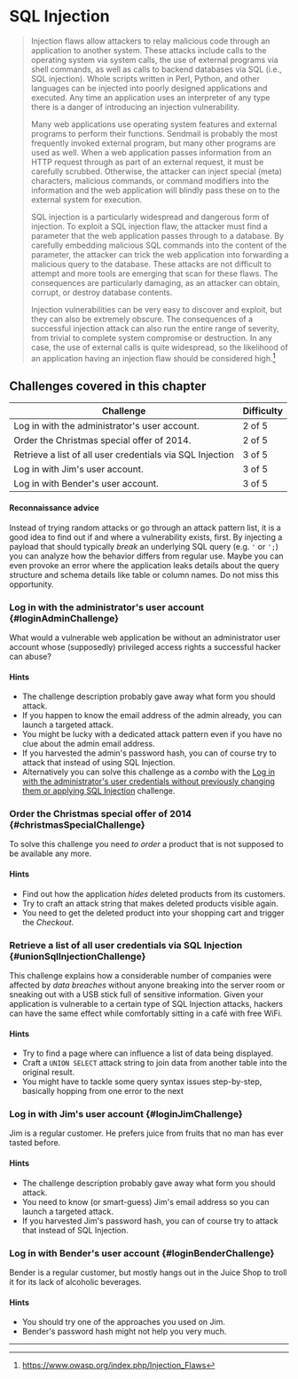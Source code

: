 # SQL Injection

> Injection flaws allow attackers to relay malicious code through an application to another system. These attacks include calls to the operating system via system calls, the use of external programs via shell commands, as well as calls to backend databases via SQL (i.e., SQL injection). Whole scripts written in Perl, Python, and other languages can be injected into poorly designed applications and executed. Any time an application uses an interpreter of any type there is a danger of introducing an injection vulnerability.
>
> Many web applications use operating system features and external programs to perform their functions. Sendmail is probably the most frequently invoked external program, but many other programs are used as well. When a web application passes information from an HTTP request through as part of an external request, it must be carefully scrubbed. Otherwise, the attacker can inject special (meta) characters, malicious commands, or command modifiers into the information and the web application will blindly pass these on to the external system for execution.
>
> SQL injection is a particularly widespread and dangerous form of injection. To exploit a SQL injection flaw, the attacker must find a parameter that the web application passes through to a database. By carefully embedding malicious SQL commands into the content of the parameter, the attacker can trick the web application into forwarding a malicious query to the database. These attacks are not difficult to attempt and more tools are emerging that scan for these flaws. The consequences are particularly damaging, as an attacker can obtain, corrupt, or destroy database contents.
>
> Injection vulnerabilities can be very easy to discover and exploit, but they can also be extremely obscure. The consequences of a successful injection attack can also run the entire range of severity, from trivial to complete system compromise or destruction. In any case, the use of external calls is quite widespread, so the likelihood of an application having an injection flaw should be considered high.[^1]

## Challenges covered in this chapter

| Challenge | Difficulty |
| --------- | ---------- |
| Log in with the administrator's user account. | 2 of 5 |
| Order the Christmas special offer of 2014. | 2 of 5 |
| Retrieve a list of all user credentials via SQL Injection | 3 of 5 |
| Log in with Jim's user account. | 3 of 5 |
| Log in with Bender's user account. | 3 of 5 |

#### Reconnaissance advice

Instead of trying random attacks or go through an attack pattern list, it is a good idea to find out if and where a vulnerability exists, first. By injecting a payload that should typically _break_ an underlying SQL query (e.g. `'` or `';`) you can analyze how the behavior differs from regular use. Maybe you can even provoke an error where the application leaks details about the query structure and schema details like table or column names. Do not miss this opportunity.

### Log in with the administrator's user account {#loginAdminChallenge}

What would a vulnerable web application be without an administrator user account whose (supposedly) privileged access rights a successful hacker can abuse?

#### Hints

* The challenge description probably gave away what form you should attack.
* If you happen to know the email address of the admin already, you can launch a targeted attack.
* You might be lucky with a dedicated attack pattern even if you have no clue about the admin email address.
* If you harvested the admin's password hash, you can of course try to attack that instead of using SQL Injection.
* Alternatively you can solve this challenge as a _combo_ with the [Log in with the administrator's user credentials without previously changing them or applying SQL Injection](weak-security.md#weakPasswordChallenge) challenge.

### Order the Christmas special offer of 2014 {#christmasSpecialChallenge}

To solve this challenge you need _to order_ a product that is not supposed to be available any more.

#### Hints

* Find out how the application _hides_ deleted products from its customers.
* Try to craft an attack string that makes deleted products visible again.
* You need to get the deleted product into your shopping cart and trigger the _Checkout_.

### Retrieve a list of all user credentials via SQL Injection {#unionSqlInjectionChallenge}

This challenge explains how a considerable number of companies were affected by _data breaches_ without anyone breaking into the server room or sneaking out with a USB stick full of sensitive information. Given your application is vulnerable to a certain type of SQL Injection attacks, hackers can have the same effect while comfortably sitting in a café with free WiFi.

#### Hints

* Try to find a page where can influence a list of data being displayed.
* Craft a `UNION SELECT` attack string to join data from another table into the original result.
* You might have to tackle some query syntax issues step-by-step, basically hopping from one error to the next

### Log in with Jim's user account {#loginJimChallenge}

Jim is a regular customer. He prefers juice from fruits that no man has ever tasted before.

#### Hints

* The challenge description probably gave away what form you should attack.
* You need to know (or smart-guess) Jim's email address so you can launch a targeted attack.
* If you harvested Jim's password hash, you can of course try to attack that instead of SQL Injection.

### Log in with Bender's user account {#loginBenderChallenge}

Bender is a regular customer, but mostly hangs out in the Juice Shop to troll it for its lack of alcoholic beverages.

#### Hints

* You should try one of the approaches you used on Jim.
* Bender's password hash might not help you very much.

----

[^1]: https://www.owasp.org/index.php/Injection_Flaws
